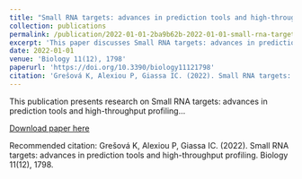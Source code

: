 ```yaml
---
title: "Small RNA targets: advances in prediction tools and high-throughput profiling"
collection: publications
permalink: /publication/2022-01-01-2ba9b62b-2022-01-01-small-rna-targets-advances-in
excerpt: 'This paper discusses Small RNA targets: advances in prediction tools and high-throughput profiling...'
date: 2022-01-01
venue: 'Biology 11(12), 1798'
paperurl: 'https://doi.org/10.3390/biology11121798'
citation: 'Grešová K, Alexiou P, Giassa IC. (2022). Small RNA targets: advances in prediction tools and high-throughput profiling. Biology 11(12), 1798.'
---
```


This publication presents research on Small RNA targets: advances in prediction tools and high-throughput profiling...

[Download paper here](https://doi.org/10.3390/biology11121798)

Recommended citation: Grešová K, Alexiou P, Giassa IC. (2022). Small RNA targets: advances in prediction tools and high-throughput profiling. Biology 11(12), 1798.
